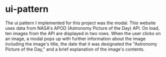 # ui-pattern
The ui pattern I implemented for this project was the modal. This website uses data from NASA's APOD (Astronomy Picture of the Day) API. On load, ten images from the API are displayed in two rows. When the user clicks on an image, a modal pops up with further information about the image including the image's title, the date that it was designated the "Astronomy Picture of the Day," and a brief explanation of the image's contents.
